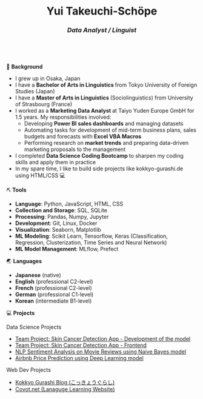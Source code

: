 <h1 align = "center">
Yui Takeuchi-Schöpe
</h1>
<h3 align = 'center'>
<strong><i>
  Data Analyst / Linguist
</strong> </i>
</h3>
&nbsp;
<p>
&nbsp;

🚀 <strong>Background</strong>
<ul>
<li>I grew up in Osaka, Japan</li>
<li>I have a <strong>Bachelor of Arts in Linguistics </strong> from Tokyo University of Foreign Studies (Japan)</li>
<li>I have a <strong>Master of Arts in Linguistics </strong> (Sociolinguistics) from University of Strasbourg (France)</li>
<li>I worked as a <strong>Marketing Data Analyst </strong>at Taiyo Yuden Europe GmbH for 1.5 years. My responsibilities involved:
 <ul>
  <li> Developing <strong>Power BI sales dashboards</strong>  and managing datasets</li>
  <li> Automating tasks for development of mid-term business plans, sales budgets and forecasts with <strong>Excel VBA Macros</strong> </li>
  <li> Performing research on <strong>market trends</strong> and preparing data-driven marketing proposals to the management</li>

 </ul>
<li>I completed <strong> Data Science Coding Bootcamp </strong> to sharpen my coding skills and apply them in practice</li> 

<li>In my spare time, I like to build side projects like kokkyo-gurashi.de using HTML/CSS 💻</li>
</ul>  
  
⛏️ <strong>Tools</strong>
<ul>
<li><strong>Language</strong>: Python, JavaScript, HTML, CSS<br>
<li><strong>Collection and Storage</strong>: SQL, SQLite<br></li>
<li><strong>Processing</strong>: Pandas, Numpy, Jupyter<br></li>
<li><strong>Development</strong>: Git, Linux, Docker<br></li>
<li><strong>Visualization</strong>: Seaborn, Matplotlib<br></li>
<li><strong>ML Modeling</strong>: Scikit Learn, Tensorflow, Keras (Classification, Regression, Clusterization, Time Series and Neural Network)<br></li>
<li><strong>ML Model Management</strong>: MLflow, Prefect<br></li>
</ul>

🌏 <strong>Languages</strong>  
<ul>
<li><strong>Japanese</strong> (native)</li>
<li><strong>English</strong> (professional C2-level)</li>
<li><strong>French</strong> (professional C2-level)</li>
<li><strong>German</strong> (professional C1-level)</li>
<li><strong>Korean</strong> (intermediate B1-level)</li>

</ul>



💻 <strong>Projects</strong> <br>

Data Science Projects
<ul>
 
<li><a href="https://github.com/RitaBastosRG/skin_detection_1271">Team Project: Skin Cancer Detection App - Development of the model</a></li>
<li><a href="https://github.com/RitaBastosRG/front_skin_detection">Team Project: Skin Cancer Detection App - Frontend</a></li>
<li><a href="https://github.com/YT50/sentiment_analysis">NLP Sentiment Analysis on Movie Reviews using Naive Bayes model</a></li>
<li><a href="https://github.com/YT50/Airbnb-price-prediction">Airbnb Price Prediction using Deep Learning model</a></li>
</ul>

Web Dev Projects
<ul>
 
<li><a href="https://www.kokkyo-gurashi.de/">Kokkyo Gurashi Blog (こっきょうぐらし)</a></li>
<li><a href="http://www.covot.net/">Covot.net (Lanaguge Learning Website)</a></li>

</ul>

</p>

<!--
**YT50/YT50** is a ✨ _special_ ✨ repository because its `README.md` (this file) appears on your GitHub profile.

Here are some ideas to get you started:

- 🔭 I’m currently working on ...
- 🌱 I’m currently learning ...
- 👯 I’m looking to collaborate on ...
- 🤔 I’m looking for help with ...
- 💬 Ask me about ...
- 📫 How to reach me: ...
- 😄 Pronouns: ...
- ⚡ Fun fact: ...
-->
